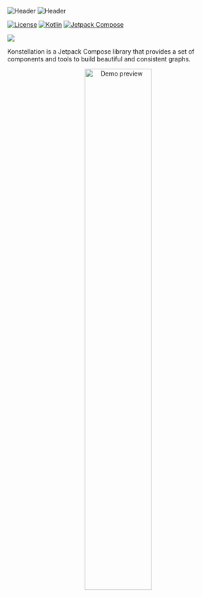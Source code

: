 ![Header](https://user-images.githubusercontent.com/22205373/198927737-e8d7aadf-713f-41c2-a90c-c62b9c24bae8.png#gh-light-mode-only)
![Header](https://user-images.githubusercontent.com/22205373/198927777-d3c048e6-ab3a-43dd-b69d-bd593e1db058.png#gh-dark-mode-only)

[![License](https://img.shields.io/badge/License-GNU%20v3.0-white.svg)](LICENSE)
[![Kotlin](https://img.shields.io/badge/Kotlin-1.8.0-blue.svg?logo=kotlin)](http://kotlinlang.org)
[![Jetpack Compose](https://img.shields.io/badge/Jetpack%20Compose-1.4.1-blue.svg?logo=android)](https://developer.android.com/jetpack/compose)

[![](https://github.com/gabrieldrn/Konstellation/workflows/CI/badge.svg?branch=develop)]()

Konstellation is a Jetpack Compose library that provides a set of components and tools to build
beautiful and consistent graphs.

<p align="center">
  <picture>
    <source media="(prefers-color-scheme: dark)" srcset="https://user-images.githubusercontent.com/22205373/231069684-b971fbc8-b179-4af9-96e9-14058127f90d.png">
    <source media="(prefers-color-scheme: light)" srcset="https://user-images.githubusercontent.com/22205373/231069733-2176deca-d537-4e79-8195-1cc26b3c9fbc.png">
    <img alt="Demo preview" src="https://user-images.githubusercontent.com/22205373/200699663-3e5a6a26-2cb5-4afb-8724-fb9a3b2bc9b5.png" width="55%">
  </picture>
</p>
